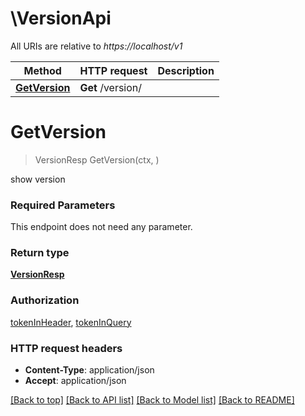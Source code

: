 # \VersionApi

All URIs are relative to *https://localhost/v1*

Method | HTTP request | Description
------------- | ------------- | -------------
[**GetVersion**](VersionApi.md#GetVersion) | **Get** /version/ | 


# **GetVersion**
> VersionResp GetVersion(ctx, )


show version

### Required Parameters
This endpoint does not need any parameter.

### Return type

[**VersionResp**](VersionResp.md)

### Authorization

[tokenInHeader](../README.md#tokenInHeader), [tokenInQuery](../README.md#tokenInQuery)

### HTTP request headers

 - **Content-Type**: application/json
 - **Accept**: application/json

[[Back to top]](#) [[Back to API list]](../README.md#documentation-for-api-endpoints) [[Back to Model list]](../README.md#documentation-for-models) [[Back to README]](../README.md)

